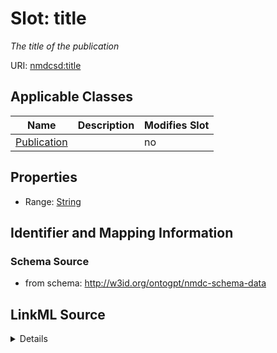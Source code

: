 

# Slot: title


_The title of the publication_



URI: [nmdcsd:title](http://w3id.org/ontogpt/nmdc-schema-datatitle)



<!-- no inheritance hierarchy -->





## Applicable Classes

| Name | Description | Modifies Slot |
| --- | --- | --- |
| [Publication](Publication.md) |  |  no  |







## Properties

* Range: [String](String.md)





## Identifier and Mapping Information







### Schema Source


* from schema: http://w3id.org/ontogpt/nmdc-schema-data




## LinkML Source

<details>
```yaml
name: title
description: The title of the publication
from_schema: http://w3id.org/ontogpt/nmdc-schema-data
rank: 1000
alias: title
owner: Publication
domain_of:
- Publication
range: string

```
</details>